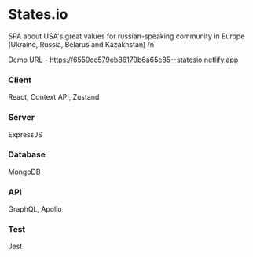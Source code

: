 # States.io
SPA about USA's great values for russian-speaking community in Europe (Ukraine, Russia, Belarus and Kazakhstan) /n

Demo URL - https://6550cc579eb86179b6a65e85--statesio.netlify.app

### Client
React, Context API, Zustand
### Server
ExpressJS
### Database
MongoDB
### API
GraphQL, Apollo
### Test
Jest
